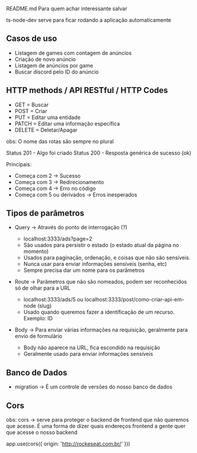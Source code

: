 README.md Para quem achar interessante salvar

ts-node-dev serve para ficar rodando a aplicação automaticamente

##

## Casos de uso

- Listagem de games com contagem de anúncios
- Criação de novo anúncio
- Listagem de anúncios por game
- Buscar discord pelo ID do anúncio

## HTTP methods / API RESTful / HTTP Codes

- GET = Buscar
- POST = Criar
- PUT = Editar uma entidade
- PATCH = Editar uma informação específica
- DELETE = Deletar/Apagar

obs: O nome das rotas são sempre no plural

Status 201 - Algo foi criado
Status 200 - Resposta genérica de sucesso (ok)

Principais: 

- Começa com 2 -> Sucesso
- Começa com 3 -> Redirecionamento
- Começa com 4 -> Erro no código
- Começa com 5 ou derivados -> Erros inesperados

## Tipos de parâmetros

* Query -> Através do ponto de interrogação (?)
    - localhost:3333/ads?page=2
    - São usados para persistir o estado (o estado atual da página no momento)
    - Usados para paginação, ordenação, e coisas que não são sensíveis.
    - Nunca usar para enviar informações sensíveis (senha, etc)
    - Sempre precisa dar um nome para os parâmetros

* Route -> Parâmetros que não são nomeados, podem ser reconhecidos só de olhar para a URL
    - localhost:3333/ads/5 ou localhost:3333/post/como-criar-api-em-node (slug)
    - Usado quando queremos fazer a identificação de um recurso. Exemplo: ID

* Body -> Para enviar várias informações na requisição, geralmente para envio de formulário
    - Body não aparece na URL, fica escondido na requisição
    - Geralmente usado para enviar informações sensíveis

## Banco de Dados

- migration -> É um controle de versões do nosso banco de dados

## Cors

obs: cors -> serve para proteger o backend de frontend que não queremos que acesse. 
É uma forma de dizer quais endereços frontend a gente quer que acesse o nosso backend

app.use(cors({
    origin: 'http://rockeseat.com.br/'
}))